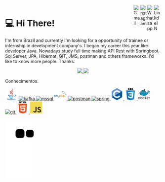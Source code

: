 <a target="_blank" href="https://www.linkedin.com/in/fariawillyan/">  
  <img align="right" alt="LinkdeIN" width="22px" src="https://img.icons8.com/fluency/50/000000/linkedin.png"/>
</a>

<a target="_blank" href="https://api.whatsapp.com/send?phone=5535997144407">
  <img align="right" alt="Whatsapp" width="22px" src="https://img.icons8.com/color/48/000000/whatsapp--v3.png"/>
</a>
                                                                                                                      
<a target="_blank" href="https://www.instagram.com/fariawillyan/">
  <img align="right" alt="Instagram" width="22px"  src="https://img.icons8.com/fluency/48/000000/instagram-new.png"/>
</a>

<a target="_blank" href="mailto:fariawillyan@gmail.com">
  <img align="right" alt="Gmail" width="22px" src="https://img.icons8.com/color/48/000000/gmail-login.png"/>
</a>
                                                                                                               
# 💻 Hi There!

I'm from Brazil and currently I'm looking for a opportunity of trainee or internship in development company's. I began my career this year like developer Java. Nowadays study full time making API Rest with Springboot, Sql Server, JPA, Hibernat, GIT, JMS, postman and others frameworks. I'd like to know more people. Thanks.

<div dir="auto" align="center">
 <a href="https://github.com/fariawillyan">
 <img src="https://camo.githubusercontent.com/cdbfea900d566fba0d517b4638fd410e6e8c484da7ef240e26b2819d3f26ee6e/68747470733a2f2f6769746875622d726561646d652d73746174732e76657263656c2e6170702f6170693f757365726e616d653d6d6d6172636f7361622673686f775f69636f6e733d74727565267468656d653d6461726b26696e636c7564655f616c6c5f636f6d6d6974733d7472756526636f756e745f707269766174653d74727565" data-canonical-src="https://github-readme-stats.vercel.app/api?username=fariawillyan&amp;show_icons=true&amp;theme=dark&amp;include_all_commits=true&amp;count_private=true" style="max-width: 100%;" height="180em">
<img src="https://camo.githubusercontent.com/86e98664f0041eac66cfba95806b87453c111eff17ccbb829fc0835862c19230/68747470733a2f2f6769746875622d726561646d652d73746174732e76657263656c2e6170702f6170692f746f702d6c616e67732f3f757365726e616d653d6d6d6172636f736162266c61796f75743d636f6d70616374266c616e67735f636f756e743d37267468656d653d6461726b" data-canonical-src="https://github-readme-stats.vercel.app/api/top-langs/?username=fariawillyan&amp;layout=compact&amp;langs_count=7&amp;theme=dark" style="max-width: 100%;" height="180em">
  
 </a></div>
 
Conhecimentos.</br>
                                                                                                               
<p dir="auto" align="left">  
  
   <a href="https://www.java.com" rel="nofollow"> <img src="https://raw.githubusercontent.com/devicons/devicon/master/icons/java/java-original.svg" alt="java" style="max-width: 100%;" width="40" height="40"> </a>    <a href="https://kafka.apache.org/" rel="nofollow"> <img src="https://camo.githubusercontent.com/b9d9be4825c5a5e8319f2a3e0624afe8b3dc76f81745c1b947561431c3ce3387/68747470733a2f2f7777772e766563746f726c6f676f2e7a6f6e652f6c6f676f732f6170616368655f6b61666b612f6170616368655f6b61666b612d69636f6e2e737667" alt="kafka" data-canonical-src="https://www.vectorlogo.zone/logos/apache_kafka/apache_kafka-icon.svg" style="max-width: 100%;" width="40" height="40"> </a>  <a href="https://www.microsoft.com/en-us/sql-server" rel="nofollow"> <img src="https://camo.githubusercontent.com/42dfd0950d93092d82d677877fe87d5bab1e2acccc1110bf0f9dd755988ccb7e/68747470733a2f2f7777772e7376677265706f2e636f6d2f73686f772f3330333232392f6d6963726f736f66742d73716c2d7365727665722d6c6f676f2e737667" alt="mssql" data-canonical-src="https://www.svgrepo.com/show/303229/microsoft-sql-server-logo.svg" style="max-width: 100%;" width="40" height="40"> </a>  <a href="https://www.mysql.com/" rel="nofollow"> <img src="https://raw.githubusercontent.com/devicons/devicon/master/icons/mysql/mysql-original-wordmark.svg" alt="mysql" style="max-width: 100%;" width="40" height="40"> </a>   <a href="https://postman.com" rel="nofollow"> <img src="https://camo.githubusercontent.com/93b32389bf746009ca2370de7fe06c3b5146f4c99d99df65994f9ced0ba41685/68747470733a2f2f7777772e766563746f726c6f676f2e7a6f6e652f6c6f676f732f676574706f73746d616e2f676574706f73746d616e2d69636f6e2e737667" alt="postman" data-canonical-src="https://www.vectorlogo.zone/logos/getpostman/getpostman-icon.svg" style="max-width: 100%;" width="40" height="40"> </a>   <a href="https://spring.io/" rel="nofollow"> <img src="https://camo.githubusercontent.com/4545b55c7771bbd175235c80b518dcbbf2f6ee0b984a51ad9363cba8cb70e67c/68747470733a2f2f7777772e766563746f726c6f676f2e7a6f6e652f6c6f676f732f737072696e67696f2f737072696e67696f2d69636f6e2e737667" alt="spring" data-canonical-src="https://www.vectorlogo.zone/logos/springio/springio-icon.svg" style="max-width: 100%;" width="40" height="40"> </a>  <a href="https://docs.microsoft.com/pt-br/cpp/c-language/?view=msvc-170" rel="nofollow"> <img src="https://raw.githubusercontent.com/devicons/devicon/master/icons/c/c-original.svg" alt="c" style="max-width: 100%;" width="40" height="40"> </a> <a href="https://www.w3schools.com/css/" rel="nofollow"> <img src="https://raw.githubusercontent.com/devicons/devicon/master/icons/css3/css3-original-wordmark.svg" alt="css3" style="max-width: 100%;" width="40" height="40"> </a>  <a href="https://www.docker.com/" rel="nofollow">  <img src="https://raw.githubusercontent.com/devicons/devicon/master/icons/docker/docker-original-wordmark.svg" alt="docker" style="max-width: 100%;" width="40" height="40"></a>    <a href="https://git-scm.com/" rel="nofollow"> <img src="https://camo.githubusercontent.com/fbfcb9e3dc648adc93bef37c718db16c52f617ad055a26de6dc3c21865c3321d/68747470733a2f2f7777772e766563746f726c6f676f2e7a6f6e652f6c6f676f732f6769742d73636d2f6769742d73636d2d69636f6e2e737667" alt="git" data-canonical-src="https://www.vectorlogo.zone/logos/git-scm/git-scm-icon.svg" style="max-width: 100%;" width="40" height="40"> </a>   <a href="https://www.w3.org/html/" rel="nofollow"> <img src="https://raw.githubusercontent.com/devicons/devicon/master/icons/html5/html5-original-wordmark.svg" alt="html5" style="max-width: 100%;" width="40" height="40"> </a>  <a href="https://developer.mozilla.org/en-US/docs/Web/JavaScript" rel="nofollow"> <img src="https://raw.githubusercontent.com/devicons/devicon/master/icons/javascript/javascript-original.svg" alt="javascript" style="max-width: 100%;" width="40" height="40"> </a>  
  
 <p dir="auto"><a target="_blank" rel="noopener noreferrer" href="https://github.com/Fariawillyan/Fariawillyan/blob/output/github-contribution-grid-snake.svg"><img src="https://github.com/Fariawillyan/Fariawillyan/raw/output/github-contribution-grid-snake.svg" alt="Snake animation" style="max-width: 100%;"></a></p>


<!---
Fariawillyan/Fariawillyan is a ✨ Developer ✨ repository because its `README.md` (this file) appears on your GitHub profile.
You can click the Preview link to take a look at your changes.
--->

